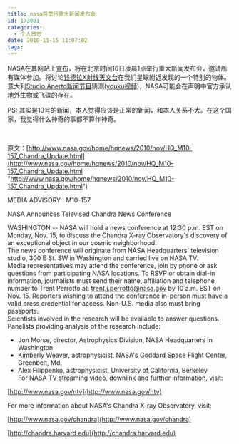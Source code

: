 ```yaml
---
title: nasa将举行重大新闻发布会
id: 173001
categories:
  - 个人日志
date: 2010-11-15 11:07:02
tags:
---
```


NASA在其网站上[宣布](http://www.nasa.gov/home/hqnews/2010/nov/HQ_M10-157_Chandra_Update.html)，将在北京时间16日凌晨1点举行重大新闻发布会，邀请所有媒体参加。将讨论[钱德拉X射线天文台](http://zh.wikipedia.org/wiki/%E9%92%B1%E5%BE%B7%E6%8B%89X%E5%B0%84%E7%BA%BF%E5%A4%A9%E6%96%87%E5%8F%B0)在我们星球附近发现的一个特别的物体。意大利[Studio Aperto新闻节目](http://www.video.mediaset.it/video/studioaperto/edizione_servizio/192270/la-nasa-annuncia-domani-novita-choc-dallo-spazio.html)猜测([youku视频](http://v.youku.com/v_show/id_XMjIyNTk0MjI4.html))，NASA可能会在声明中官方承认地外生物或飞碟的存在。

PS: 其实是10号的新闻，本人觉得应该是正常的新闻，和本人关系不大。在这个国家，我觉得什么神奇的事都不算作神奇。

&#160;

原文：[http://www.nasa.gov/home/hqnews/2010/nov/HQ_M10-157_Chandra_Update.html](http://www.nasa.gov/home/hqnews/2010/nov/HQ_M10-157_Chandra_Update.html "http://www.nasa.gov/home/hqnews/2010/nov/HQ_M10-157_Chandra_Update.html")

MEDIA ADVISORY : M10-157

NASA Announces Televised Chandra News Conference 

WASHINGTON -- NASA will hold a news conference at 12:30 p.m. EST on Monday, Nov. 15, to discuss the Chandra X-ray Observatory's discovery of an exceptional object in our cosmic neighborhood.    
The news conference will originate from NASA Headquarters' television studio, 300 E St. SW in Washington and carried live on NASA TV.     
Media representatives may attend the conference, join by phone or ask questions from participating NASA locations. To RSVP or obtain dial-in information, journalists must send their name, affiliation and telephone number to Trent Perrotto at: trent.j.perrotto@nasa.gov by 10 a.m. EST on Nov. 15\. Reporters wishing to attend the conference in-person must have a valid press credential for access. Non-U.S. media also must bring passports.     
Scientists involved in the research will be available to answer questions. Panelists providing analysis of the research include:     
- Jon Morse, director, Astrophysics Division, NASA Headquarters in Washington     
- Kimberly Weaver, astrophysicist, NASA's Goddard Space Flight Center, Greenbelt, Md.     
- Alex Filippenko, astrophysicist, University of California, Berkeley     
For NASA TV streaming video, downlink and further information, visit: 

[http://www.nasa.gov/ntv](http://www.nasa.gov/ntv)

For more information about NASA's Chandra X-ray Observatory, visit: 

[http://www.nasa.gov/chandra](http://www.nasa.gov/chandra)

[http://chandra.harvard.edu](http://chandra.harvard.edu)